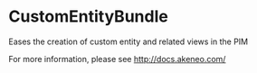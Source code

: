 CustomEntityBundle
==================

Eases the creation of custom entity and related views in the PIM

For more information, please see http://docs.akeneo.com/
